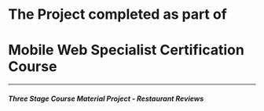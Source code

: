 # The Project completed as part of 
# Mobile Web Specialist Certification Course
---
#### _Three Stage Course Material Project - Restaurant Reviews_
